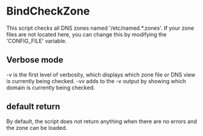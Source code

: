 # BindCheckZone
This script checks all DNS zones named '/etc/named.*.zones'. 
If your zone files are not located here, you can change this by modifying the 'CONFIG_FILE' variable.

## Verbose mode

-v is the first level of verbosity, which displays which zone file or DNS view is currently being checked.
-vv adds to the -v output by showing which domain is currently being checked.

## default return
By default, the script does not return anything when there are no errors and the zone can be loaded.
